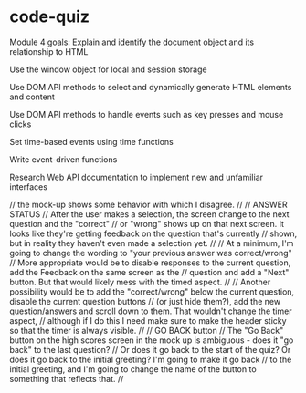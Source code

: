 # code-quiz

Module 4 goals:
Explain and identify the document object and its relationship to HTML

Use the window object for local and session storage

Use DOM API methods to select and dynamically generate HTML elements and content

Use DOM API methods to handle events such as key presses and mouse clicks

Set time-based events using time functions

Write event-driven functions

Research Web API documentation to implement new and unfamiliar interfaces



// the mock-up shows some behavior with which I disagree. 
// 
// ANSWER STATUS
// After the user makes a selection, the screen change to the next question and the "correct"
// or "wrong" shows up on that next screen. It looks like they're getting feedback on the question that's currently
// shown, but in reality they haven't even made a selection yet.
//
// At a minimum, I'm going to change the wording to "your previous answer was correct/wrong"
// More appropriate would be to disable responses to the current question, add the Feedback on the same screen as the
// question and add a "Next" button. But that would likely mess with the timed aspect.
//
// Another possibility would be to add the "correct/wrong" below the current question, disable the current question buttons
// (or just hide them?), add the new question/answers and scroll down to them. That wouldn't change the timer aspect,
// although if I do this I need make sure to make the header sticky so that the timer is always visible.
//
// GO BACK button
// The "Go Back" button on the high scores screen in the mock up is ambiguous - does it "go back" to the last question?
// Or does it go back to the start of the quiz? Or does it go back to the initial greeting? I'm going to make it go back
// to the initial greeting, and I'm going to change the name of the button to something that reflects that.
//
